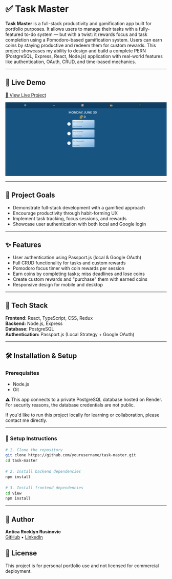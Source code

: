 # ✅ Task Master

**Task Master** is a full-stack productivity and gamification app built for portfolio purposes. It allows users to manage their tasks with a fully-featured to-do system — but with a twist: it rewards focus and task completion using a Pomodoro-based gamification system. Users can earn coins by staying productive and redeem them for custom rewards. This project showcases my ability to design and build a complete PERN (PostgreSQL, Express, React, Node.js) application with real-world features like authentication, OAuth, CRUD, and time-based mechanics.

---

## 🚀 Live Demo

[🔗 View Live Project](https://task-master-rocklyn.onrender.com/)

![App Demo](./assets/TaskMaster.png)

---

## 🎯 Project Goals

- Demonstrate full-stack development with a gamified approach
- Encourage productivity through habit-forming UX
- Implement task tracking, focus sessions, and rewards
- Showcase user authentication with both local and Google login

---

## ✨ Features

- User authentication using Passport.js (local & Google OAuth)
- Full CRUD functionality for tasks and custom rewards
- Pomodoro focus timer with coin rewards per session
- Earn coins by completing tasks; miss deadlines and lose coins
- Create custom rewards and "purchase" them with earned coins
- Responsive design for mobile and desktop

---

## 🧰 Tech Stack

**Frontend:** React, TypeScript, CSS, Redux  
**Backend:** Node.js, Express  
**Database:** PostgreSQL  
**Authentication:** Passport.js (Local Strategy + Google OAuth)

---

## 🛠 Installation & Setup

### Prerequisites
- Node.js
- Git

⚠️ This app connects to a private PostgreSQL database hosted on Render. For security reasons, the database credentials are not public.

If you'd like to run this project locally for learning or collaboration, please contact me directly.

---

### 🔧 Setup Instructions

```bash
# 1. Clone the repository
git clone https://github.com/yourusername/task-master.git
cd task-master

# 2. Install backend dependencies
npm install

# 3. Install frontend dependencies
cd view
npm install
```


--- 

## 👤 Author

**Antica Rocklyn Rusinovic**  
[GitHub](https://github.com/rocklyn-r) • [LinkedIn](https://linkedin.com/in/antica-rocklyn-rusinovic)


## 📄 License

This project is for personal portfolio use and not licensed for commercial deployment.
